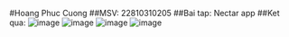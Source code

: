 #Hoang Phuc Cuong
##MSV: 22810310205
##Bai tap: Nectar app
##Ket qua: 
![image](https://github.com/user-attachments/assets/2f6167a2-da83-40d1-953b-f3703812bf96)
![image](https://github.com/user-attachments/assets/512628e6-a386-41ae-a661-f7df3582f594)
![image](https://github.com/user-attachments/assets/7c9239be-1cd6-458f-b99a-b6a6dcb5d3b4)
![image](https://github.com/user-attachments/assets/7ea3e922-07d4-4098-b022-8763785da463)




